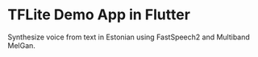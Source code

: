 # TFLite Demo App in Flutter
Synthesize voice from text in Estonian using FastSpeech2 and Multiband MelGan.
